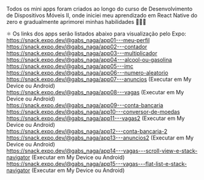 Todos os mini apps foram criados ao longo do curso de Desenvolvimento de Dispositivos Móveis II, onde iniciei meu aprendizado em React Native do zero e gradualmente aprimorei minhas habilidades 👩‍💻✨

⚛ Os links dos apps serão listados abaixo para visualização pelo Expo:  
https://snack.expo.dev/@gabs_naga/app01---meu-perfil  
https://snack.expo.dev/@gabs_naga/app02---contador  
https://snack.expo.dev/@gabs_naga/app03---multiplicador  
https://snack.expo.dev/@gabs_naga/app04---alcool-ou-gasolina  
https://snack.expo.dev/@gabs_naga/app05---imc  
https://snack.expo.dev/@gabs_naga/app06---numero-aleatorio  
https://snack.expo.dev/@gabs_naga/app07---anuncios  (Executar em My Device ou Android)  
https://snack.expo.dev/@gabs_naga/app08---vagas     (Executar em My Device ou Android)  
https://snack.expo.dev/@gabs_naga/app09---conta-bancaria  
https://snack.expo.dev/@gabs_naga/app10---conversor-de-moedas  
https://snack.expo.dev/@gabs_naga/app11---vagas2    (Executar em My Device ou Android)  
https://snack.expo.dev/@gabs_naga/app12---conta-bancaria-2
https://snack.expo.dev/@gabs_naga/app13---anuncios2   (Executar em My Device ou Android)  
https://snack.expo.dev/@gabs_naga/app14---vagas---scroll-view-e-stack-navigator    (Executar em My Device ou Android)    
https://snack.expo.dev/@gabs_naga/app15---vagas---flat-list-e-stack-navigator    (Executar em My Device ou Android)
